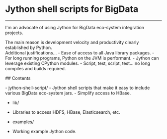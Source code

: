 # Jython shell scripts for BigData
<hr>
I'm an advocate of using Jython for BigData eco-system integration projects.
<p>
The main reason is development velocity and productivity clearly established by Python.<br>
Additional justifications...
-  Ease of access to all Java library packages.
-  For long running programs, Python on the JVM is performant.
-  Jython can leverage existing CPython modules.
-  Script, test, script, test... no long compiles and builds required.
<p>
## Contents
<p>
-  jython-shell-script/
  -  Jython shell scripts that make it easy to include various BigData eco-system jars.
  -  Simplify access to HBase.

-  lib/
  -  Libraries to access HDFS, HBase, Elasticsearch, etc.

-  examples/
  -  Working example Jython code.

